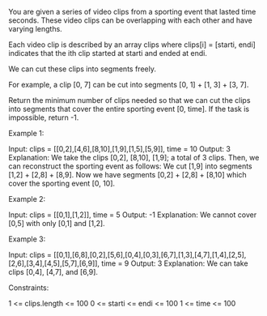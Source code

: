 You are given a series of video clips from a sporting event that lasted time
seconds. These video clips can be overlapping with each other and have
varying lengths.

Each video clip is described by an array clips where clips[i] = [starti,
endi] indicates that the ith clip started at starti and ended at endi.

We can cut these clips into segments freely.


For example, a clip [0, 7] can be cut into segments [0, 1] + [1, 3] + [3,
7].


Return the minimum number of clips needed so that we can cut the clips into
segments that cover the entire sporting event [0, time]. If the task is
impossible, return -1.


Example 1:


Input: clips = [[0,2],[4,6],[8,10],[1,9],[1,5],[5,9]], time = 10
Output: 3
Explanation: We take the clips [0,2], [8,10], [1,9]; a total of 3 clips.
Then, we can reconstruct the sporting event as follows:
We cut [1,9] into segments [1,2] + [2,8] + [8,9].
Now we have segments [0,2] + [2,8] + [8,10] which cover the sporting event
[0, 10].


Example 2:


Input: clips = [[0,1],[1,2]], time = 5
Output: -1
Explanation: We cannot cover [0,5] with only [0,1] and [1,2].


Example 3:


Input: clips =
[[0,1],[6,8],[0,2],[5,6],[0,4],[0,3],[6,7],[1,3],[4,7],[1,4],[2,5],[2,6],[3,4],[4,5],[5,7],[6,9]],
time = 9
Output: 3
Explanation: We can take clips [0,4], [4,7], and [6,9].



Constraints:


1 <= clips.length <= 100
0 <= starti <= endi <= 100
1 <= time <= 100




